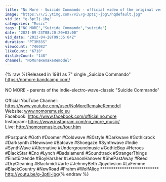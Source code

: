 ```yaml
---
title: "No More - Suicide Commando - official video of the original version - 1981"
image: "https:\/\/i.ytimg.com\/vi\/g-3ptIj-jbg\/hqdefault.jpg"
vid_id: "g-3ptIj-jbg"
categories: "Music"
tags: ["NO MORE","Suicide Commando","suicide"]
date: "2021-09-23T08:20:20+03:00"
vid_date: "2013-04-28T09:35:04Z"
duration: "PT3M33S"
viewcount: "746082"
likeCount: "6718"
dislikeCount: "148"
channel: "NoMoreRemakeRemodel"
---
```

{% raw %}Released in 1981 as 7&quot; single „Suicide Commando&quot;<br /><a rel="nofollow" target="blank" href="https://nomore.bandcamp.com/">https://nomore.bandcamp.com/</a><br /><br />NO MORE - parents of the indie-electro-wave-classic &quot;Suicide Commando&quot; <br /><br />Official YouTube Channel: <a rel="nofollow" target="blank" href="https://www.youtube.com/user/NoMoreRemakeRemodel">https://www.youtube.com/user/NoMoreRemakeRemodel</a><br />Website: www.nomoremusic.eu <br />Facebook: <a rel="nofollow" target="blank" href="https://www.facebook.com/official.no.more">https://www.facebook.com/official.no.more</a><br />Instagram: <a rel="nofollow" target="blank" href="https://www.instagram.com/no_more_music/">https://www.instagram.com/no_more_music/</a><br />Live: <a rel="nofollow" target="blank" href="http://nomoremusic.eu/tour.htm">http://nomoremusic.eu/tour.htm</a><br /><br />#Postpunk #Goth #Doomer #Coldwave #80style #Darkwave #Gothicrock #Darksynth #Newwave  #Batcave #Shoegaze #Synthwave #Indie #SynthWave #Alternative #Undergroundmusic #GothicBop #Heroes #BlackStar #Eno #Lynch #Badalamenti #Soundtrack #StrangerThings #Einstürzende #BoyHarsher #LebanonHanover #ShePastAway #Reed #DryCleaning #Blackmidi #arte #JehnnyBeth #joydivsion #LaFemme #BlackCountry #NewRoad #Frahm #WolfAlice ****************************************­************* <br /><a rel="nofollow" target="blank" href="http://youtu.be/g-3ptIj-jbg">http://youtu.be/g-3ptIj-jbg</a>{% endraw %}
